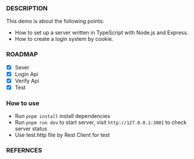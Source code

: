 ### DESCRIPTION
This demo is about the following points:

+ How to set up a server written in TypeScript with Node.js and Express.
+ How to create a login system by cookie.

### ROADMAP

- [x] Sever 
- [x] Login Api
- [x] Verify Api
- [x] Test

### How to use

+ Run `pnpm install` install dependencies
+ Run `pnpm run dev` to start server, visit `http://127.0.0.1:3001` to check server status
+ Use test.http file by Rest Client for test


### REFERNCES